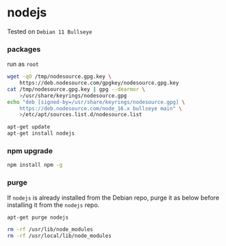 # nodejs

Tested on `Debian 11 Bullseye`

### packages

run as `root`

```bash
wget -qO /tmp/nodesource.gpg.key \
    https://deb.nodesource.com/gpgkey/nodesource.gpg.key
cat /tmp/nodesource.gpg.key | gpg --dearmor \
    >/usr/share/keyrings/nodesource.gpg
echo "deb [signed-by=/usr/share/keyrings/nodesource.gpg] \
    https://deb.nodesource.com/node_16.x bullseye main" \
    >/etc/apt/sources.list.d/nodesource.list

apt-get update
apt-get install nodejs
```

### npm upgrade

```bash
npm install npm -g
```

### purge

If `nodejs` is already installed from the Debian repo, purge it as below before
installing it from the `nodejs` repo.

```bash
apt-get purge nodejs

rm -rf /usr/lib/node_modules
rm -rf /usr/local/lib/node_modules
```
